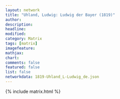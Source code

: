 ```yaml
---
layout: network
title: "Uhland, Ludwig: Ludwig der Bayer (1819)"
author:
description:
headline:
modified:
category: Matrix
tags: [matrix]
imagefeature: 
mathjax: 
chart: 
comments: false
featured: false
list: false
networkdata: 1819-Uhland_L-Ludwig_de.json
---
```

{% include matrix.html %}
